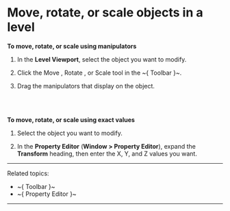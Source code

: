 # Move, rotate, or scale objects in a level

**To move, rotate, or scale using manipulators**



1. In the **Level Viewport**, select the object you want to modify.


1. Click the Move , Rotate , or Scale  tool in the ~{ Toolbar }~.


1. Drag the manipulators that display on the object.
<br>
<br>

**To move, rotate, or scale using exact values**


1. Select the object you want to modify.


1. In the **Property Editor** (**Window > Property Editor**), expand the **Transform** heading, then enter the X, Y, and Z values you want.

---
Related topics:
-	~{ Toolbar }~
-	~{ Property Editor }~
---

